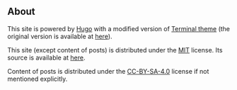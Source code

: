 ## About

This site is powered by [Hugo](http://gohugo.io) with a modified version of [Terminal theme](https://git.nkid00.name/NKID00/hugo-theme-terminal) (the original version is available at [here](https://github.com/panr/hugo-theme-terminal)).

This site (except content of posts) is distributed under the [MIT](https://git.nkid00.name/NKID00/journal.nkid00.name/src/branch/master/LICENSE-MIT) license. Its source is available at [here](https://git.nkid00.name/NKID00/journal.nkid00.name).

Content of posts is distributed under the [CC-BY-SA-4.0](https://git.nkid00.name/NKID00/journal.nkid00.name/src/branch/master/LICENSE-CC) license if not mentioned explicitly.
